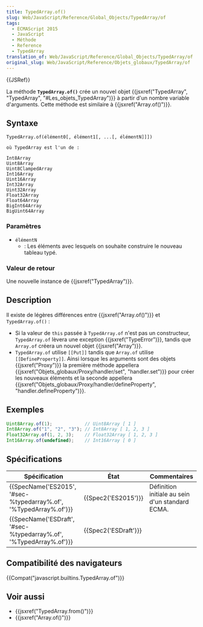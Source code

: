 ```yaml
---
title: TypedArray.of()
slug: Web/JavaScript/Reference/Global_Objects/TypedArray/of
tags:
  - ECMAScript 2015
  - JavaScript
  - Méthode
  - Reference
  - TypedArray
translation_of: Web/JavaScript/Reference/Global_Objects/TypedArray/of
original_slug: Web/JavaScript/Reference/Objets_globaux/TypedArray/of
---
```

{{JSRef}}

La méthode **`TypedArray.of()`** crée un nouvel objet {{jsxref("TypedArray", "TypedArray", "#Les_objets_TypedArray")}} à partir d'un nombre variable d'arguments. Cette méthode est similaire à {{jsxref("Array.of()")}}.

## Syntaxe

    TypedArray.of(élément0[, élément1[, ...[, élémentN]]])

    où TypedArray est l'un de :

    Int8Array
    Uint8Array
    Uint8ClampedArray
    Int16Array
    Uint16Array
    Int32Array
    Uint32Array
    Float32Array
    Float64Array
    BigInt64Array
    BigUint64Array

### Paramètres

- `élémentN`
  - : Les éléments avec lesquels on souhaite construire le nouveau tableau typé.

### Valeur de retour

Une nouvelle instance de {{jsxref("TypedArray")}}.

## Description

Il existe de légères différences entre {{jsxref("Array.of()")}} et `TypedArray.of()` :

- Si la valeur de `this` passée à `TypedArray.of` n'est pas un constructeur, `TypedArray.of` lèvera une exception {{jsxref("TypeError")}}, tandis que `Array.of` créera un nouvel objet {{jsxref("Array")}}.
- `TypedArray.of` utilise `[[Put]]` tandis que `Array.of` utilise `[[DefineProperty]]`. Ainsi lorsque les arguments sont des objets {{jsxref("Proxy")}} la première méthode appellera {{jsxref("Objets_globaux/Proxy/handler/set", "handler.set")}} pour créer les nouveaux éléments et la seconde appellera {{jsxref("Objets_globaux/Proxy/handler/defineProperty", "handler.defineProperty")}}.

## Exemples

```js
Uint8Array.of(1);            // Uint8Array [ 1 ]
Int8Array.of("1", "2", "3"); // Int8Array [ 1, 2, 3 ]
Float32Array.of(1, 2, 3);    // Float32Array [ 1, 2, 3 ]
Int16Array.of(undefined);    // Int16Array [ 0 ]
```

## Spécifications

| Spécification                                                                            | État                         | Commentaires                                    |
| ---------------------------------------------------------------------------------------- | ---------------------------- | ----------------------------------------------- |
| {{SpecName('ES2015', '#sec-%typedarray%.of', '%TypedArray%.of')}} | {{Spec2('ES2015')}}     | Définition initiale au sein d'un standard ECMA. |
| {{SpecName('ESDraft', '#sec-%typedarray%.of', '%TypedArray%.of')}} | {{Spec2('ESDraft')}} |                                                 |

## Compatibilité des navigateurs

{{Compat("javascript.builtins.TypedArray.of")}}

## Voir aussi

- {{jsxref("TypedArray.from()")}}
- {{jsxref("Array.of()")}}
